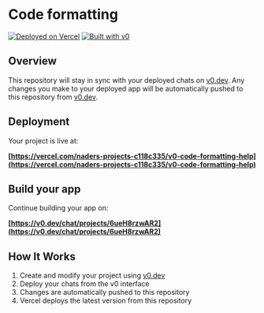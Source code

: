 # Code formatting 



[![Deployed on Vercel](https://img.shields.io/badge/Deployed%20on-Vercel-black?style=for-the-badge&logo=vercel)](https://vercel.com/naders-projects-c118c335/v0-code-formatting-help)
[![Built with v0](https://img.shields.io/badge/Built%20with-v0.dev-black?style=for-the-badge)](https://v0.dev/chat/projects/6ueH8rzwAR2)

## Overview

This repository will stay in sync with your deployed chats on [v0.dev](https://v0.dev).
Any changes you make to your deployed app will be automatically pushed to this repository from [v0.dev](https://v0.dev).

## Deployment

Your project is live at:

**[https://vercel.com/naders-projects-c118c335/v0-code-formatting-help](https://vercel.com/naders-projects-c118c335/v0-code-formatting-help)**

## Build your app

Continue building your app on:

**[https://v0.dev/chat/projects/6ueH8rzwAR2](https://v0.dev/chat/projects/6ueH8rzwAR2)**

## How It Works

1. Create and modify your project using [v0.dev](https://v0.dev)
2. Deploy your chats from the v0 interface
3. Changes are automatically pushed to this repository
4. Vercel deploys the latest version from this repository

